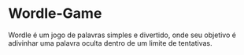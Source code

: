 # Wordle-Game
Wordle é um jogo de palavras simples e divertido, onde seu objetivo é adivinhar uma palavra oculta dentro de um limite de tentativas. 
